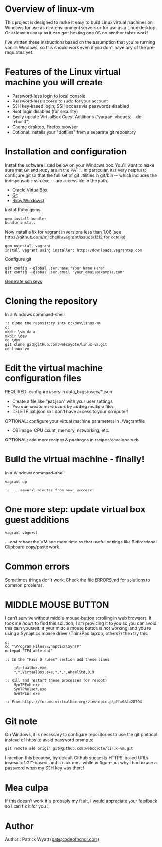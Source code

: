 # Overview of linux-vm

This project is designed to make it easy to build Linux virtual machines on
Windows for use as dev-environment servers or for use as a Linux desktop. Or
at least as easy as it can get: hosting one OS on another takes work!

I've written these instructions based on the assumption that you're running
vanilla Windows, so this should work even if you don't have any of the
pre-requisites yet.

# Features of the Linux virtual machine you will create

* Password-less login to local console
* Password-less access to sudo for your account
* SSH key-based login; SSH access via passwords disabled
* Root login disabled (for security)
* Easily update VirtualBox Guest Additions ("vagrant vbguest --do rebuild")
* Gnome desktop, Firefox browser
* Optional: installs your "dotfiles" from a separate git repository

# Installation and configuration

Install the software listed below on your Windows box. You'll want to make sure
that Git and Ruby are in the PATH. In particular, it is very helpful to
configure git so that the full set of git utilities in git/bin -- which
includes the indispensable ssh.exe -- are accessible in the path.

* [Oracle VirtualBox](https://www.virtualbox.org/wiki/Downloads)
* [Git](http://git-scm.com/download)
* [Ruby(Windows)](http://rubyinstaller.org/downloads/)

Install Ruby gems

    gem install bundler
    bundle install

Now install a fix for vagrant in versions less than 1.06
(see https://github.com/mitchellh/vagrant/issues/1212 for details)

    gem uninstall vagrant
    install vagrant using installer: http://downloads.vagrantup.com

Configure git

    git config --global user.name "Your Name Here"
    git config --global user.email "your_email@example.com"

[Generate ssh keys](https://help.github.com/articles/generating-ssh-keys)

# Cloning the repository

In a Windows command-shell:

    :: clone the repository into c:\dev\linux-vm
    c:
    mkdir \vm_data
    mkdir \dev
    cd \dev
    git clone git@github.com:webcoyote/linux-vm.git
    cd linux-vm

# Edit the virtual machine configuration files

REQUIRED: configure users in data_bags/users/*.json
  * Create a file like "pat.json" with your user settings
  * You can create more users by adding multiple files
  * DELETE pat.json so I don't have access to your computer!

OPTIONAL: configure your virtual machine parameters in ./Vagrantfile
  * OS image, CPU count, memory, networking, etc.

OPTIONAL: add more recipes & packages in recipes/developers.rb

# Build the virtual machine - finally!
In a Windows command-shell:

    vagrant up

    :: ... several minutes from now: success!

# One more step: update virtual box guest additions

    vagrant vbguest

... and reboot the VM one more time so that useful settings like Bidirectional Clipboard copy/paste work.

# Common errors

Sometimes things don't work. Check the file ERRORS.md for solutions to
common problems.

# MIDDLE MOUSE BUTTON

I can't survive without middle-mouse-button scrolling in web browsers. It took me *hours* to find this solution; I am providing it to you so you can avoid this pain yourself. If your middle mouse button is not working, and you're using a Synaptics mouse driver (ThinkPad laptop, others?) then try this:

    c:
    cd "\Program Files\Synaptics\SynTP"
    notepad "TP4table.dat"

    :: In the "Pass 0 rules" section add these lines

        ;VirtualBox.exe
        *,*,VirtualBox.exe,*,*,*,WheelStd,0,9

    :: Kill and restart these processes (or reboot)
        SynTPEnh.exe
        SynTPhelper.exe
        SynTPLpr.exe

    :: From https://forums.virtualbox.org/viewtopic.php?f=6&t=28794

# Git note

On Windows, it is necessary to configure repositories to use the git protocol
instead of https to avoid password prompts:

    git remote add origin git@github.com:webcoyote/linux-vm.git

I mention this because, by default GitHub suggests HTTPS-based URLs instead of
GIT-based, and it took me a while to figure out why I had to use a password
when my SSH key was there!


# Mea culpa

If this doesn't work it is probably my fault, I would appreciate your
feedback so I can fix it for you :)

# Author

Author:: Patrick Wyatt (pat@codeofhonor.com)
